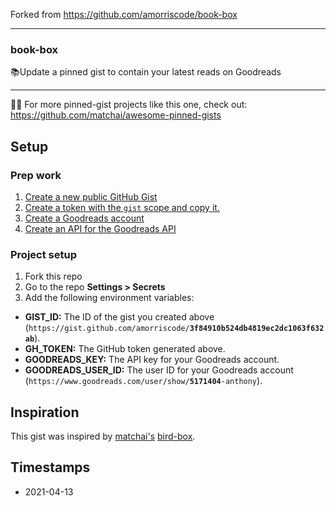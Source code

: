 Forked from https://github.com/amorriscode/book-box

---

<p align="left">
  <h3 align="left">book-box</h3>
  <p align="left">📚Update a pinned gist to contain your latest reads on Goodreads</p>
</p>

---

📌✨ For more pinned-gist projects like this one, check out: https://github.com/matchai/awesome-pinned-gists

## Setup

### Prep work

1. [Create a new public GitHub Gist](https://gist.github.com/)
2. [Create a token with the `gist` scope and copy it.](https://github.com/settings/tokens/new)
3. [Create a Goodreads account](https://www.goodreads.com/user/sign_up)
4. [Create an API for the Goodreads API](https://www.goodreads.com/api/keys)

### Project setup

1. Fork this repo
2. Go to the repo **Settings > Secrets**
3. Add the following environment variables:
  - **GIST_ID:** The ID of the gist you created above (`https://gist.github.com/amorriscode/`**`3f84910b524db4819ec2dc1063f632ab`**).
  - **GH_TOKEN:** The GitHub token generated above.
  - **GOODREADS_KEY:** The API key for your Goodreads account.
  - **GOODREADS_USER_ID:** The user ID for your Goodreads account (`https://www.goodreads.com/user/show/`**`5171404`**`-anthony`).

## Inspiration

This gist was inspired by [matchai's](https://github.com/matchai) [bird-box](https://github.com/matchai/bird-box).

## Timestamps

* 2021-04-13
